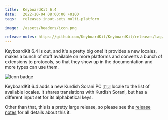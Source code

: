 ```yaml
---
title:  KeyboardKit 6.4
date:   2022-10-04 08:00:00 +0100
tags:   releases input-sets multi-platform

image:  /assets/headers/icon.png

release-notes: https://github.com/KeyboardKit/KeyboardKit/releases/tag/6.4.0
---
```


KeyboardKit 6.4 is out, and it's a pretty big one! It provides a new locales, makes a bunch of stuff available on more platforms and converts a bunch of extensions to protocols, so that they show up in the documentation and more types can use them.

![Icon badge]({{page.image}})

KeyboardKit 6.4 adds a new Kurdish Sorani PC 🇹🇯 locale to the list of available locales. It shares translations with Kurdish Sorani, but has a different input set for its alphabetical keys.

Other than that, this is a pretty large release, so please see the [release notes]({{page.release-notes}}) for all details about this it.